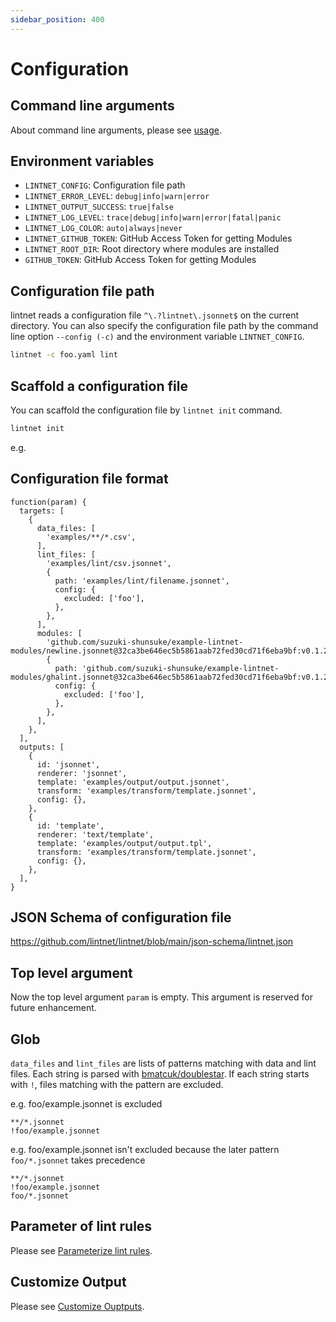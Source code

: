 ```yaml
---
sidebar_position: 400
---
```


# Configuration

## Command line arguments

About command line arguments, please see [usage](guides/usage.md).

## Environment variables

- `LINTNET_CONFIG`: Configuration file path
- `LINTNET_ERROR_LEVEL`: `debug|info|warn|error`
- `LINTNET_OUTPUT_SUCCESS`: `true|false`
- `LINTNET_LOG_LEVEL`: `trace|debug|info|warn|error|fatal|panic`
- `LINTNET_LOG_COLOR`: `auto|always|never`
- `LINTNET_GITHUB_TOKEN`: GitHub Access Token for getting Modules
- `LINTNET_ROOT_DIR`: Root directory where modules are installed
- `GITHUB_TOKEN`: GitHub Access Token for getting Modules

## Configuration file path

lintnet reads a configuration file `^\.?lintnet\.jsonnet$` on the current directory.
You can also specify the configuration file path by the command line option `--config (-c)` and the environment variable `LINTNET_CONFIG`.

```sh
lintnet -c foo.yaml lint
```

## Scaffold a configuration file

You can scaffold the configuration file by `lintnet init` command.

```sh
lintnet init
```

e.g.

## Configuration file format

```jsonnet
function(param) {
  targets: [
    {
      data_files: [
        'examples/**/*.csv',
      ],
      lint_files: [
        'examples/lint/csv.jsonnet',
        {
          path: 'examples/lint/filename.jsonnet',
          config: {
            excluded: ['foo'],
          },
        },
      ],
      modules: [
        'github.com/suzuki-shunsuke/example-lintnet-modules/newline.jsonnet@32ca3be646ec5b5861aab72fed30cd71f6eba9bf:v0.1.2',
        {
          path: 'github.com/suzuki-shunsuke/example-lintnet-modules/ghalint.jsonnet@32ca3be646ec5b5861aab72fed30cd71f6eba9bf:v0.1.2',
          config: {
            excluded: ['foo'],
          },
        },
      ],
    },
  ],
  outputs: [
    {
      id: 'jsonnet',
      renderer: 'jsonnet',
      template: 'examples/output/output.jsonnet',
      transform: 'examples/transform/template.jsonnet',
      config: {},
    },
    {
      id: 'template',
      renderer: 'text/template',
      template: 'examples/output/output.tpl',
      transform: 'examples/transform/template.jsonnet',
      config: {},
    },
  ],
}
```

## JSON Schema of configuration file

https://github.com/lintnet/lintnet/blob/main/json-schema/lintnet.json

## Top level argument

Now the top level argument `param` is empty. This argument is reserved for future enhancement.

## Glob

`data_files` and `lint_files` are lists of patterns matching with data and lint files.
Each string is parsed with [bmatcuk/doublestar](https://github.com/bmatcuk/doublestar).
If each string starts with `!`, files matching with the pattern are excluded.

e.g. foo/example.jsonnet is excluded

```
**/*.jsonnet
!foo/example.jsonnet
```

e.g. foo/example.jsonnet isn't excluded because the later pattern `foo/*.jsonnet` takes precedence

```
**/*.jsonnet
!foo/example.jsonnet
foo/*.jsonnet
```

## Parameter of lint rules

Please see [Parameterize lint rules](guides/parameterize-rule.md).

## Customize Output

Please see [Customize Ouptputs](guides/customize-output.md).
